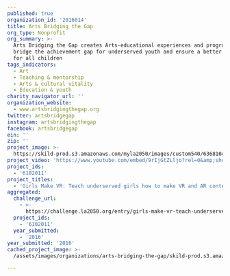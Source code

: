 ```yaml
---
published: true
organization_id: '2016014'
title: Arts Bridging the Gap
org_type: Nonprofit
org_summary: >-
  Arts Bridging the Gap creates Arts-educational experiences and programs to
  bridge the achievement gap for underserved youth and ensure a better future
  for all children
tags_indicators:
  - Art
  - Teaching & mentorship
  - Arts & cultural vitality
  - Education & youth
charity_navigator_url: ''
organization_website:
  - www.artsbridgingthegap.org
twitter: artsbridgegap
instagram: artsbridgingthegap
facebook: artsbridgegap
ein: ''
zip: ''
project_image: >-
  https://skild-prod.s3.amazonaws.com/myla2050/images/custom540/6368104854741-team91.jpg
project_video: 'https://www.youtube.com/embed/9rIjGtZLljo?rel=0&amp;showinfo=0'
project_ids:
  - '6102011'
project_titles:
  - 'Girls Make VR: Teach underserved girls how to make VR and AR content'
aggregated:
  challenge_url:
    - >-
      https://challenge.la2050.org/entry/girls-make-vr-teach-underserved-girls-how-to-make-vr-and-ar-content
  project_ids:
    - '6102011'
  year_submitted:
    - '2016'
year_submitted: '2016'
cached_project_image: >-
  /assets/images/organizations/arts-bridging-the-gap/skild-prod.s3.amazonaws.com/myla2050/images/custom540/6368104854741-team91.jpg

---
```

